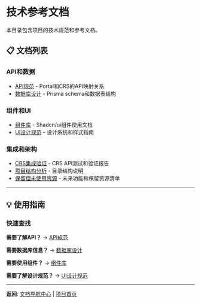 # 技术参考文档

本目录包含项目的技术规范和参考文档。

## 📋 文档列表

### API和数据

- [API规范](./API_MAPPING_SPECIFICATION.md) - Portal和CRS的API映射关系
- [数据库设计](./DATABASE_SCHEMA.md) - Prisma schema和数据表结构

### 组件和UI

- [组件库](./COMPONENT_LIBRARY.md) - Shadcn/ui组件使用文档
- [UI设计规范](./UI_DESIGN_SPECIFICATION.md) - 设计系统和样式指南

### 集成和架构

- [CRS集成验证](./CRS_API_VERIFICATION.md) - CRS API测试和验证报告
- [项目结构分析](./PROJECT_STRUCTURE_ANALYSIS.md) - 目录结构说明
- [保留但未使用资源](./RESERVED_BUT_UNUSED.md) - 未来功能和保留资源清单

---

## 💡 使用指南

### 快速查找

**需要了解API？** → [API规范](./API_MAPPING_SPECIFICATION.md)

**需要数据库信息？** → [数据库设计](./DATABASE_SCHEMA.md)

**需要使用组件？** → [组件库](./COMPONENT_LIBRARY.md)

**需要了解设计规范？** → [UI设计规范](./UI_DESIGN_SPECIFICATION.md)

---

**返回**: [文档导航中心](../../DOCS_INDEX.md) | [项目首页](../../README.md)
